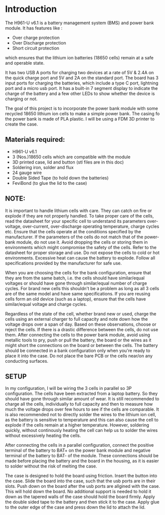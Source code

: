 # Introduction
The H961-U v6.1 is a battery management system (BMS) and power bank module. It has features like :
* Over charge protection
* Over Discharge protection
* Short circuit protection

which ensures that the lithium ion batteries (18650 cells) remain at a safe and operable state.

It has two USB A ports for charging two devices at a rate of 5V & 2.4A on the quick charge port and 5V and 2A on the standard port.
The board has 3 input ports for charging the batteries, which include a type C port, lightning port and a micro usb port.
It has a built-in 7 segment display to indicate the charge of the battery and a few other LEDs to show whether the device is charging or not.

The goal of this project is to incorporate the power bank module with some recycled 18650 lithium ion cells to make a simple power bank.
The casing fo the power bank is made of PLA plastic. I will be using a FDM 3D printer to create the case.

## Materials required:
* H961-U v6.1
* 3 (Nos.)18650 cells which are compatible with the module
* 3D printed case, lid and button (stl files are in this doc)
* Soldering iron, solder and flux
* 24 gauge wire
* Double Sided Tape (to hold down the batteries)
* FeviBond (to glue the lid to the case)

## NOTE:
It is important to handle lithium cells with care. They can catch on fire or explode if they are not properly handled. To take proper care of the cells,
read the datasheet for your specific cell to understand its parameters  over-voltage, over-current, over-discharge operating temperature, charge cycles etc.
Ensure that the cells operate at the conditions specified by the manufacturer. If the parameters of the cells do not match that of the power-bank module, do not use it.
Avoid dropping the cells or storing them in environments which might compromise the safety of the cells. Refer to the datasheet for proper storage and use.
Do not expose the cells to cold or hot environments. Excessive heat can cause the battery to explode. Follow all specifications provided by the manufacturer for safe use.

When you are choosing the cells for the bank configuration, ensure that they are from the same batch, i.e. the cells should have similar/equal voltages or should have gone
through similar/equal number of charge cycles. For brand new cells this shouldn't be a problem as long as all 3 cells are of the same model and have same specifications.
If you are reusing cells form an old device (such as a laptop), ensure that the cells have similar/equal voltage and charge cycles. 

Regardless of the state of the cell, whether brand new or used, charge the cells using an external charger to full capacity and note down how the voltage drops over a 
span of day. Based on these observations, choose or reject the cells. If there is a drastic difference between the cells, do not use them. 
After connecting the cells to the power bank module, avoid using metallic tools to pry, push or pull the battery, the board or the wires as it might short the connections 
on the board or between the cells. The battery should be connected in a bank configuration only when you're ready to place it into the case.
Do not place the bare PCB or the cells near/on any conducting surfaces.

## SETUP

In my configuration, I will be wiring the 3 cells in parallel so 3P configuration. The cells have been extracted from a laptop battery. So they should have gone through similar
amount of wear. It is still recommended to charge all the cells, individually to full capacity and then to measure how much the voltage drops over few hours to see if the cells
are comparable. It is also recommended not to directly solder the wires to the lithium ion cell, as the battery is sensitive to temperature and this can also cause the cell
to explode if the cells remain at a higher temperature. However, soldering quickly, without continously heating the cell can help us to solder the wires without
excessively heating the cells.

After connecting the cells in a parallel configuration, connect the positive terminal of the battery to BAT+ on the power bank module and negative terminal of
the battery to BAT- of the module. These connections should be made before placing the battery and the board in the housing, as it is easier to solder without the risk
of melting the case.

The case is designed to hold the board using friction. Insert the button into the case. Slide the board into the case, such that the usb ports are in their slots.
Push down on the board after the usb ports are allgined with the case. This will hold down the board. No additional support is needed to hold it down as the tapered walls of
the case should hold the board firmly. Apply the double sided tape to the battery and then stick it to the case. Apply glue to the outer edge of the case and press down the lid
to attach the lid.
  

  
  
  
